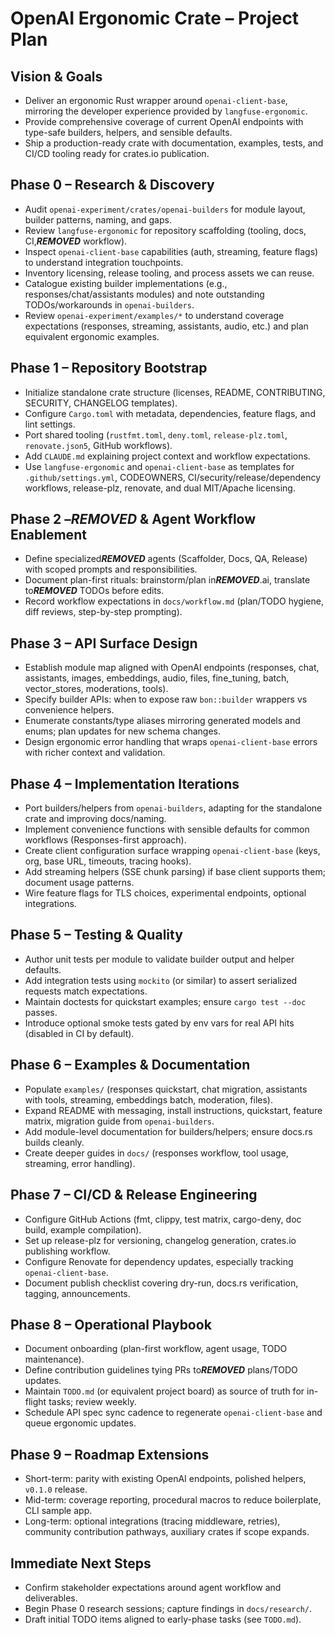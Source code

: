 # OpenAI Ergonomic Crate – Project Plan

## Vision & Goals
- Deliver an ergonomic Rust wrapper around `openai-client-base`, mirroring the developer experience provided by `langfuse-ergonomic`.
- Provide comprehensive coverage of current OpenAI endpoints with type-safe builders, helpers, and sensible defaults.
- Ship a production-ready crate with documentation, examples, tests, and CI/CD tooling ready for crates.io publication.

## Phase 0 – Research & Discovery
- Audit `openai-experiment/crates/openai-builders` for module layout, builder patterns, naming, and gaps.
- Review `langfuse-ergonomic` for repository scaffolding (tooling, docs, CI,***REMOVED*** workflow).
- Inspect `openai-client-base` capabilities (auth, streaming, feature flags) to understand integration touchpoints.
- Inventory licensing, release tooling, and process assets we can reuse.
- Catalogue existing builder implementations (e.g., responses/chat/assistants modules) and note outstanding TODOs/workarounds in `openai-builders`.
- Review `openai-experiment/examples/*` to understand coverage expectations (responses, streaming, assistants, audio, etc.) and plan equivalent ergonomic examples.

## Phase 1 – Repository Bootstrap
- Initialize standalone crate structure (licenses, README, CONTRIBUTING, SECURITY, CHANGELOG templates).
- Configure `Cargo.toml` with metadata, dependencies, feature flags, and lint settings.
- Port shared tooling (`rustfmt.toml`, `deny.toml`, `release-plz.toml`, `renovate.json5`, GitHub workflows).
- Add `CLAUDE.md` explaining project context and workflow expectations.
- Use `langfuse-ergonomic` and `openai-client-base` as templates for `.github/settings.yml`, CODEOWNERS, CI/security/release/dependency workflows, release-plz, renovate, and dual MIT/Apache licensing.

## Phase 2 –***REMOVED*** & Agent Workflow Enablement
- Define specialized***REMOVED*** agents (Scaffolder, Docs, QA, Release) with scoped prompts and responsibilities.
- Document plan-first rituals: brainstorm/plan in***REMOVED***.ai, translate to***REMOVED*** TODOs before edits.
- Record workflow expectations in `docs/workflow.md` (plan/TODO hygiene, diff reviews, step-by-step prompting).

## Phase 3 – API Surface Design
- Establish module map aligned with OpenAI endpoints (responses, chat, assistants, images, embeddings, audio, files, fine_tuning, batch, vector_stores, moderations, tools).
- Specify builder APIs: when to expose raw `bon::builder` wrappers vs convenience helpers.
- Enumerate constants/type aliases mirroring generated models and enums; plan updates for new schema changes.
- Design ergonomic error handling that wraps `openai-client-base` errors with richer context and validation.

## Phase 4 – Implementation Iterations
- Port builders/helpers from `openai-builders`, adapting for the standalone crate and improving docs/naming.
- Implement convenience functions with sensible defaults for common workflows (Responses-first approach).
- Create client configuration surface wrapping `openai-client-base` (keys, org, base URL, timeouts, tracing hooks).
- Add streaming helpers (SSE chunk parsing) if base client supports them; document usage patterns.
- Wire feature flags for TLS choices, experimental endpoints, optional integrations.

## Phase 5 – Testing & Quality
- Author unit tests per module to validate builder output and helper defaults.
- Add integration tests using `mockito` (or similar) to assert serialized requests match expectations.
- Maintain doctests for quickstart examples; ensure `cargo test --doc` passes.
- Introduce optional smoke tests gated by env vars for real API hits (disabled in CI by default).

## Phase 6 – Examples & Documentation
- Populate `examples/` (responses quickstart, chat migration, assistants with tools, streaming, embeddings batch, moderation, files).
- Expand README with messaging, install instructions, quickstart, feature matrix, migration guide from `openai-builders`.
- Add module-level documentation for builders/helpers; ensure docs.rs builds cleanly.
- Create deeper guides in `docs/` (responses workflow, tool usage, streaming, error handling).

## Phase 7 – CI/CD & Release Engineering
- Configure GitHub Actions (fmt, clippy, test matrix, cargo-deny, doc build, example compilation).
- Set up release-plz for versioning, changelog generation, crates.io publishing workflow.
- Configure Renovate for dependency updates, especially tracking `openai-client-base`.
- Document publish checklist covering dry-run, docs.rs verification, tagging, announcements.

## Phase 8 – Operational Playbook
- Document onboarding (plan-first workflow, agent usage, TODO maintenance).
- Define contribution guidelines tying PRs to***REMOVED*** plans/TODO updates.
- Maintain `TODO.md` (or equivalent project board) as source of truth for in-flight tasks; review weekly.
- Schedule API spec sync cadence to regenerate `openai-client-base` and queue ergonomic updates.

## Phase 9 – Roadmap Extensions
- Short-term: parity with existing OpenAI endpoints, polished helpers, `v0.1.0` release.
- Mid-term: coverage reporting, procedural macros to reduce boilerplate, CLI sample app.
- Long-term: optional integrations (tracing middleware, retries), community contribution pathways, auxiliary crates if scope expands.

## Immediate Next Steps
- Confirm stakeholder expectations around agent workflow and deliverables.
- Begin Phase 0 research sessions; capture findings in `docs/research/`.
- Draft initial TODO items aligned to early-phase tasks (see `TODO.md`).
